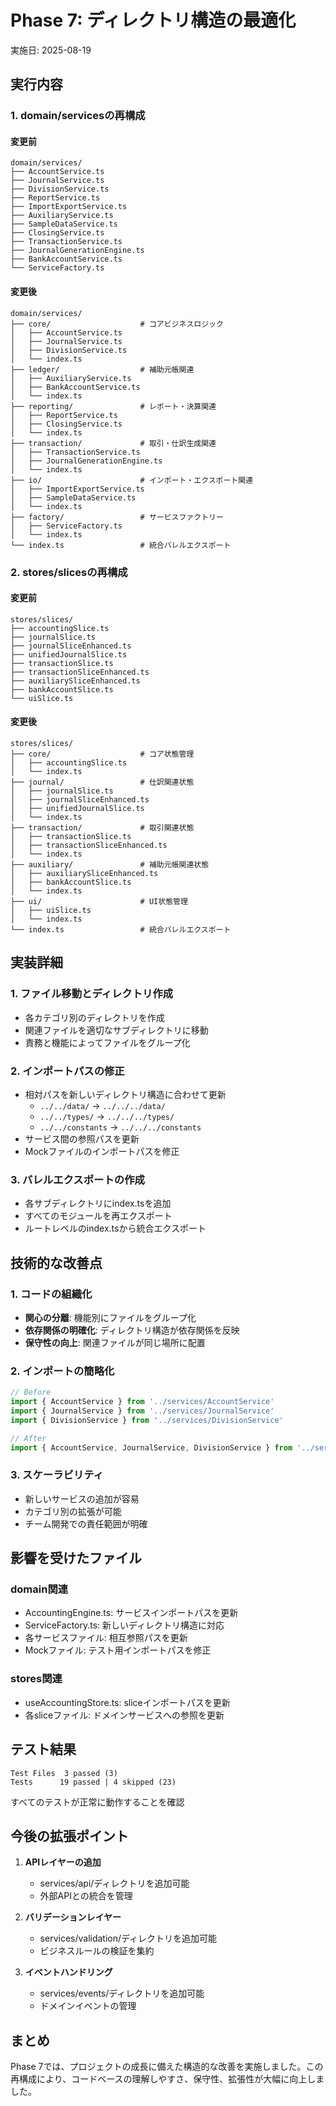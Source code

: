 # Phase 7: ディレクトリ構造の最適化

実施日: 2025-08-19

## 実行内容

### 1. domain/servicesの再構成

#### 変更前
```
domain/services/
├── AccountService.ts
├── JournalService.ts
├── DivisionService.ts
├── ReportService.ts
├── ImportExportService.ts
├── AuxiliaryService.ts
├── SampleDataService.ts
├── ClosingService.ts
├── TransactionService.ts
├── JournalGenerationEngine.ts
├── BankAccountService.ts
└── ServiceFactory.ts
```

#### 変更後
```
domain/services/
├── core/                    # コアビジネスロジック
│   ├── AccountService.ts
│   ├── JournalService.ts
│   ├── DivisionService.ts
│   └── index.ts
├── ledger/                  # 補助元帳関連
│   ├── AuxiliaryService.ts
│   ├── BankAccountService.ts
│   └── index.ts
├── reporting/               # レポート・決算関連
│   ├── ReportService.ts
│   ├── ClosingService.ts
│   └── index.ts
├── transaction/             # 取引・仕訳生成関連
│   ├── TransactionService.ts
│   ├── JournalGenerationEngine.ts
│   └── index.ts
├── io/                      # インポート・エクスポート関連
│   ├── ImportExportService.ts
│   ├── SampleDataService.ts
│   └── index.ts
├── factory/                 # サービスファクトリー
│   ├── ServiceFactory.ts
│   └── index.ts
└── index.ts                 # 統合バレルエクスポート
```

### 2. stores/slicesの再構成

#### 変更前
```
stores/slices/
├── accountingSlice.ts
├── journalSlice.ts
├── journalSliceEnhanced.ts
├── unifiedJournalSlice.ts
├── transactionSlice.ts
├── transactionSliceEnhanced.ts
├── auxiliarySliceEnhanced.ts
├── bankAccountSlice.ts
└── uiSlice.ts
```

#### 変更後
```
stores/slices/
├── core/                    # コア状態管理
│   ├── accountingSlice.ts
│   └── index.ts
├── journal/                 # 仕訳関連状態
│   ├── journalSlice.ts
│   ├── journalSliceEnhanced.ts
│   ├── unifiedJournalSlice.ts
│   └── index.ts
├── transaction/             # 取引関連状態
│   ├── transactionSlice.ts
│   ├── transactionSliceEnhanced.ts
│   └── index.ts
├── auxiliary/               # 補助元帳関連状態
│   ├── auxiliarySliceEnhanced.ts
│   ├── bankAccountSlice.ts
│   └── index.ts
├── ui/                      # UI状態管理
│   ├── uiSlice.ts
│   └── index.ts
└── index.ts                 # 統合バレルエクスポート
```

## 実装詳細

### 1. ファイル移動とディレクトリ作成
- 各カテゴリ別のディレクトリを作成
- 関連ファイルを適切なサブディレクトリに移動
- 責務と機能によってファイルをグループ化

### 2. インポートパスの修正
- 相対パスを新しいディレクトリ構造に合わせて更新
  - `../../data/` → `../../../data/`
  - `../../types/` → `../../../types/`
  - `../../constants` → `../../../constants`
- サービス間の参照パスを更新
- Mockファイルのインポートパスを修正

### 3. バレルエクスポートの作成
- 各サブディレクトリにindex.tsを追加
- すべてのモジュールを再エクスポート
- ルートレベルのindex.tsから統合エクスポート

## 技術的な改善点

### 1. コードの組織化
- **関心の分離**: 機能別にファイルをグループ化
- **依存関係の明確化**: ディレクトリ構造が依存関係を反映
- **保守性の向上**: 関連ファイルが同じ場所に配置

### 2. インポートの簡略化
```typescript
// Before
import { AccountService } from '../services/AccountService'
import { JournalService } from '../services/JournalService'
import { DivisionService } from '../services/DivisionService'

// After
import { AccountService, JournalService, DivisionService } from '../services/core'
```

### 3. スケーラビリティ
- 新しいサービスの追加が容易
- カテゴリ別の拡張が可能
- チーム開発での責任範囲が明確

## 影響を受けたファイル

### domain関連
- AccountingEngine.ts: サービスインポートパスを更新
- ServiceFactory.ts: 新しいディレクトリ構造に対応
- 各サービスファイル: 相互参照パスを更新
- Mockファイル: テスト用インポートパスを修正

### stores関連
- useAccountingStore.ts: sliceインポートパスを更新
- 各sliceファイル: ドメインサービスへの参照を更新

## テスト結果
```
Test Files  3 passed (3)
Tests      19 passed | 4 skipped (23)
```

すべてのテストが正常に動作することを確認

## 今後の拡張ポイント

1. **APIレイヤーの追加**
   - services/api/ディレクトリを追加可能
   - 外部APIとの統合を管理

2. **バリデーションレイヤー**
   - services/validation/ディレクトリを追加可能
   - ビジネスルールの検証を集約

3. **イベントハンドリング**
   - services/events/ディレクトリを追加可能
   - ドメインイベントの管理

## まとめ
Phase 7では、プロジェクトの成長に備えた構造的な改善を実施しました。この再構成により、コードベースの理解しやすさ、保守性、拡張性が大幅に向上しました。